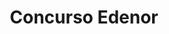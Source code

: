 ---
order: 5
thumbnail: /images/architects-and-developers/portfolio/concurso-edenor/thumbnail.jpg
title: Concurso Edenor
credit: Monoblock
slides:
  - image: /images/architects-and-developers/portfolio/concurso-edenor/slide-1.jpg
    proportion: vertical
  - image: /images/architects-and-developers/portfolio/concurso-edenor/slide-2.jpg
    proportion: vertical
  - image: /images/architects-and-developers/portfolio/concurso-edenor/slide-3.jpg
    proportion: vertical
---